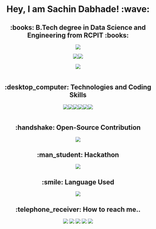 <h1 align="center">Hey, I am Sachin Dabhade! :wave:</h1>
<h2 align="center">:books: B.Tech degree in Data Science and Engineering from RCPIT :books:</h2>

<p align="center">
  <a href="https://github.com/SachinDabhade/"><img src="https://readme-typing-svg.herokuapp.com?lines=Data+Science+Student;Python%20|%20Machine+Learning%20|%20Deep+Learning;Open+Source+Contributor;Nano-Degree:+Python+for+Artificial+Intelligence&center=true&width=550&height=40"></a>
</p>
<div align="center">
<img src='https://img.shields.io/github/followers/SachinDabhade?logo=Github&style=for-the-badge'><img src="https://img.shields.io/github/stars/SachinDabhade?style=for-the-badge">
</div>
<!-- <a align="center" href="https://portfolio-sachin-dabhade.web.app/#">![Personal Website](https://img.shields.io/website?style=for-the-badge&up_color=blue&up_message=Personal%20PortFolio&url=https://portfolio-sachin-dabhade.web.app/#)</a> -->
<br>
<div align="center">
<img src="https://github-readme-stats.vercel.app/api?username=SachinDabhade&show_icons=true&theme=chartreuse-dark">
</div>
<!-- ![Sachin's GitHub stats](https://github-readme-stats.vercel.app/api?username=SachinDabhade&show_icons=true&theme=chartreuse-dark) -->

<br>
<h2 align="center">:desktop_computer: Technologies and Coding Skills </h2>
<div align="center">
<img align="center" src="https://img.shields.io/badge/Python-3776AB?style=for-the-badge&logo=python&logoColor=white"><img align="center" src="https://img.shields.io/badge/HTML-239120?style=for-the-badge&logo=html5&logoColor=white"><img align="center" src="https://img.shields.io/badge/Bootstrap-563D7C?style=for-the-badge&logo=bootstrap&logoColor=white"><img align="center" src="https://img.shields.io/badge/MySQL-00000F?style=for-the-badge&logo=mysql&logoColor=white"><img align="center" src="https://img.shields.io/badge/Django-092E20?style=for-the-badge&logo=django&logoColor=white"><img align="center" src="https://img.shields.io/badge/C-00599C?style=for-the-badge&logo=c&logoColor=white">
</div>
<!-- ![Sachin's GitHub stats](https://img.shields.io/badge/Python-3776AB?style=for-the-badge&logo=python&logoColor=white) -->
<!-- ![Sachin's GitHub stats](https://img.shields.io/badge/HTML-239120?style=for-the-badge&logo=html5&logoColor=white) -->
<!-- ![Sachin's GitHub stats](https://img.shields.io/badge/Bootstrap-563D7C?style=for-the-badge&logo=bootstrap&logoColor=white) -->
<!-- ![Sachin's GitHub stats](https://img.shields.io/badge/MySQL-00000F?style=for-the-badge&logo=mysql&logoColor=white) -->
<!-- ![Sachin's GitHub stats](https://img.shields.io/badge/Django-092E20?style=for-the-badge&logo=django&logoColor=white) -->
<!-- ![Sachin's GitHub stats](https://img.shields.io/badge/C-00599C?style=for-the-badge&logo=c&logoColor=white) -->

<br>
<h2 align="center">:handshake: Open-Source Contribution</h2>
<p align="center">
  <a href="https://github.com/SachinDabhade/"><img src="https://readme-typing-svg.herokuapp.com?lines=Successfully+Contributing+from+1.5+Years;Top-50+in+Open+Force+2022;GSSoC+2022+Contributor;HacktoberFest+2022+Contributor&center=true&width=550&height=40"></a>
</p>

<h2 align="center">:man_student: Hackathon</h2>
<p align="center">
  <a href="https://github.com/SachinDabhade/"><img src="https://readme-typing-svg.herokuapp.com?lines=Smart+India+Hackathon+Grand+Finalist;SunHack+International+Level+Hackathon;DataHack%20(Techyone)+Finalist+2022;2nd+in+Hacky-Holi&center=true&width=550&height=40"></a>
</p>

<h2 align="center">:smile: Language Used</h2>
<div align="center"><img src="https://github-readme-stats.vercel.app/api/top-langs/?username=SachinDabhade&layout=compact"></div>


<h2 align="center">:telephone_receiver: How to reach me..</h2>
<div align="center">
<a href="https://www.linkedin.com/in/sachin-dabhade-84b9a61b5/"><img src="https://img.shields.io/badge/LinkedIn-0077B5?style=for-the-badge&logo=linkedin&logoColor=white"></a>
<a href="https://www.github.com/SachinDabhade/"><img src="https://img.shields.io/badge/GitHub-100000?style=for-the-badge&logo=github&logoColor=white"></a>
<a href="https://medium.com/@sachindabhade1922"><img src="https://img.shields.io/badge/Medium-12100E?style=for-the-badge&logo=medium&logoColor=black"></a>
<a href="https://sesmoodlexamination.blogspot.com/"><img src="https://img.shields.io/badge/Blogger-FF5722?style=for-the-badge&logo=blogger&logoColor=white"></a>
<a href="mailto:sachindabhade1922@gmail.com"><img src="https://img.shields.io/badge/Gmail-D14836?style=for-the-badge&logo=gmail&logoColor=white"></a>
</div>
